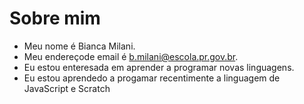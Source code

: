 # Sobre mim
- Meu nome é Bianca Milani.
- Meu endereçode email é b.milani@escola.pr.gov.br.
- Eu estou enteresada em aprender a programar novas linguagens.
- Eu estou aprendedo a progamar recentimente a linguagem de JavaScript e Scratch

<!---
MILANIBIANCA/MILANIBIANCA is a ✨ special ✨ repository because its `README.md` (this file) appears on your GitHub profile.
You can click the Preview link to take a look at your changes.
--->
